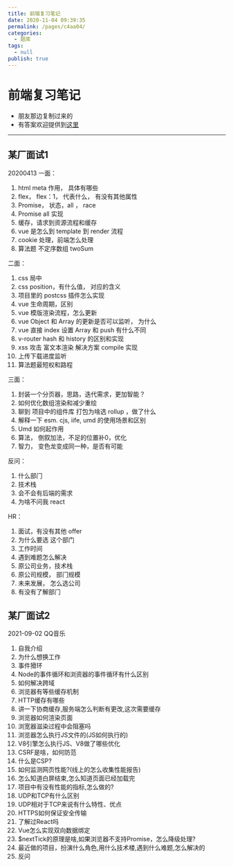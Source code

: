 ```yaml
---
title: 前端复习笔记
date: 2020-11-04 09:39:35
permalink: /pages/c4aa04/
categories: 
  - 题库
tags: 
  - null
publish: true
---
```

# 前端复习笔记

* 朋友那边复制过来的
* 有答案欢迎提供到[这里](https://t.me/joinchat/NV4xIhmoUTl6UIeB9--IlA)

---

## 某厂面试1

20200413 一面：

1. html meta 作用， 具体有哪些
2. flex， flex：1， 代表什么， 有没有其他属性
3. Promise， 状态，all ， race
4. Promise all 实现
5. 缓存，请求到资源流程和缓存
6. vue 是怎么到 template 到 render 流程
7. cookie 处理，前端怎么处理
8. 算法题 不定序数组 twoSum

二面：

1. css 局中
2. css position，有什么值， 对应的含义
3. 项目里的 postcss 插件怎么实现
4. vue 生命周期，区别
5. vue 模版渲染流程，怎么更新
6. vue Object 和 Array 的更新是否可以监听， 为什么
7. vue 直接 index 设置 Array 和 push 有什么不同
8. v-router hash 和 history 的区别和实现
9. xss 攻击 富文本渲染 解决方案 compile 实现
10. 上传下载进度监听
11. 算法题最短权和路程

三面：

1. 封装一个分⻚器，思路，迭代需求，更加智能？
2. 如何优化数组渲染和减少重绘
3. 聊到 项目中的组件库 打包为啥选 rollup ，做了什么
4. 解释一下 esm. cjs, iife, umd 的使用场景和区别
5. Umd 如何起作用
6. 算法， 倒叙加法，不足的位置补0，优化
7. 智力， 变色⻰变成同一种，是否有可能

反问：

1. 什么部⻔
2. 技术栈
3. 会不会有后端的需求
4. 为啥不问我 react

HR：

1. 面试，有没有其他 offer
2. 为什么要选 这个部门
3. 工作时间
4. 遇到难题怎么解决
5. 原公司业务，技术栈
6. 原公司规模， 部⻔规模
7. 未来发展， 怎么选公司
8. 有没有了解部⻔

## 某厂面试2

2021-09-02 QQ音乐

1. 自我介绍
2. 为什么想换工作
3. 事件猾环
4. Node的事件循环和浏资器的事件循环有什么区别
5. 如何解决跨域
6. 浏览器有等些缓存机制
7. HTTP缓存有哪些
8. 讲一下协商缓存,服务端怎么判断有更改,这次需要缓存
9. 浏览器如何渲染页面
10. 浏宽器滋染过程中会阻塞吗
11. 浏览器怎么执行JS文件的(JS如何执行的)
12. V8引擎怎么执行JS、V8做了哪些优化
13. CSRF是啥，如何防范
14. 什么是CSP?
15. 如何监测网页性能?(线上的怎么收集性能报告)
16. 怎么知道白屏结束,怎么知道页面已经加载完
17. 项目中有没有性能的指标,怎么做的?
18. UDP和TCP有什么区别
19. UDP相对于TCP来说有什么特性、优点
20. HTTPS如何保证安全传输
21. 了解过React吗
22. Vue怎么实现双向数据绑定
23. $nextTick的原理是啥,如果浏览器不支持Promise，怎么降级处理?
24. 最近做的项目，扮演什么角色,用什么技术楼,遇到什么难题,怎么解决的
25. 反问
